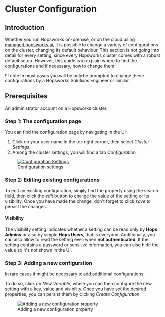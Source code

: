 # Cluster Configuration

## Introduction
Whether you run Hopsworks on-premise, or on the cloud using [managed.hopsworks.ai](https://managed.hopsworks.ai), it is possible to change a variety of configurations on the cluster, changing its default behaviour.
This section is not going into detail for every setting, since every Hopsworks cluster comes with a robust default setup. However, this guide is to explain where to find the configurations and if necessary, how to change them.

!!! note
    In most cases you will be only be prompted to change these configurations by a Hopsworks Solutions Engineer or similar.

## Prerequisites
An administrator account on a Hopsworks cluster.

### Step 1: The configuration page

You can find the configuration page by navigating in the UI:

1. Click on your user name in the top right corner, then select *Cluster Settings*.
2. Among the cluster settings, you will find a tab *Configuration*

<figure>
  <a  href="../../assets/images/admin/variables/configuration.png">
    <img src="../../assets/images/admin/variables/configuration.png" alt="Configuration Settings" />
  </a>
  <figcaption>Configuration settings</figcaption>
</figure>

### Step 2: Editing existing configurations

To edit an existing configuration, simply find the property using the search field, then click the *edit* button to change the value of the setting or its visibility.
Once you have made the change, don't forget to click *save* to persist the changes.

#### Visibility

The visibility setting indicates whether a setting can be read only by **Hops Admins** or also by simple **Hops Users**, that is everyone. Additionally, you can also allow to read the setting even when **not authenticated**. If the setting contains a password or sensitive information, you can also hide the value so it's not shown in the UI.

### Step 3: Adding a new configuration

In rare cases it might be necessary to add additional configurations.

To do so, click on *New Variable*, where you can then configure the new setting with a key, value and visibility.
Once you have set the desired properties, you can persist them by clicking *Create Configuration*

<figure>
  <a  href="../../assets/images/admin/variables/new-variable.png">
    <img src="../../assets/images/admin/variables/new-variable.png" alt="Adding a new configuration property" />
  </a>
  <figcaption>Adding a new configuration property</figcaption>
</figure>
